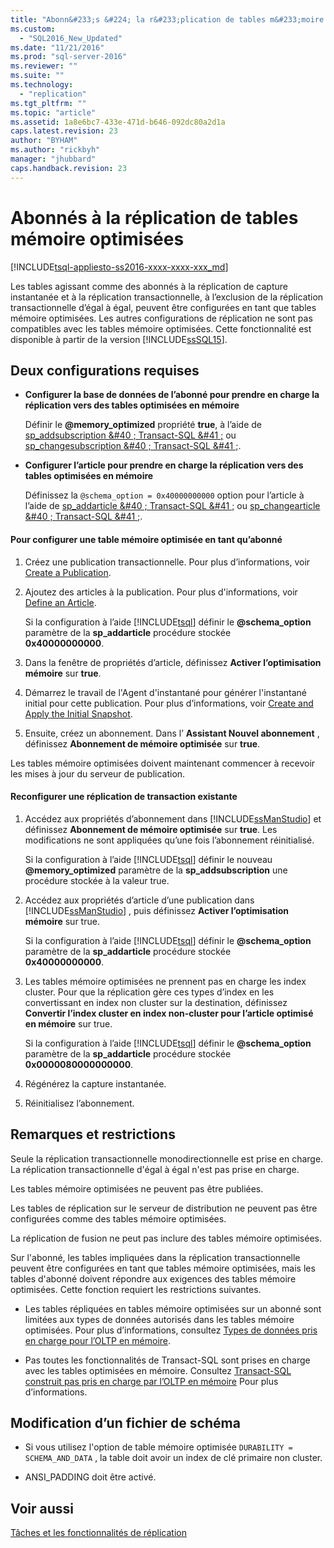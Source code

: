 ```yaml
---
title: "Abonn&#233;s &#224; la r&#233;plication de tables m&#233;moire optimis&#233;es | Microsoft Docs"
ms.custom: 
  - "SQL2016_New_Updated"
ms.date: "11/21/2016"
ms.prod: "sql-server-2016"
ms.reviewer: ""
ms.suite: ""
ms.technology: 
  - "replication"
ms.tgt_pltfrm: ""
ms.topic: "article"
ms.assetid: 1a8e6bc7-433e-471d-b646-092dc80a2d1a
caps.latest.revision: 23
author: "BYHAM"
ms.author: "rickbyh"
manager: "jhubbard"
caps.handback.revision: 23
---
```

# Abonn&#233;s &#224; la r&#233;plication de tables m&#233;moire optimis&#233;es
[!INCLUDE[tsql-appliesto-ss2016-xxxx-xxxx-xxx_md](../../includes/tsql-appliesto-ss2016-xxxx-xxxx-xxx-md.md)]

  Les tables agissant comme des abonnés à la réplication de capture instantanée et à la réplication transactionnelle, à l’exclusion de la réplication transactionnelle d’égal à égal, peuvent être configurées en tant que tables mémoire optimisées. Les autres configurations de réplication ne sont pas compatibles avec les tables mémoire optimisées. Cette fonctionnalité est disponible à partir de la version [!INCLUDE[ssSQL15](../../includes/sssql15-md.md)].  
  
## <a name="two-configurations-are-required"></a>Deux configurations requises  
  
-   **Configurer la base de données de l’abonné pour prendre en charge la réplication vers des tables optimisées en mémoire**  
  
     Définir le **@memory_optimized** propriété **true**, à l’aide de [sp_addsubscription &#40 ; Transact-SQL &#41 ;](../../relational-databases/system-stored-procedures/sp-addsubscription-transact-sql.md) ou [sp_changesubscription &#40 ; Transact-SQL &#41 ;](../../relational-databases/system-stored-procedures/sp-changesubscription-transact-sql.md).  
  
-   **Configurer l’article pour prendre en charge la réplication vers des tables optimisées en mémoire**  
  
     Définissez la `@schema_option = 0x40000000000` option pour l’article à l’aide de [sp_addarticle &#40 ; Transact-SQL &#41 ;](../../relational-databases/system-stored-procedures/sp-addarticle-transact-sql.md) ou [sp_changearticle &#40 ; Transact-SQL &#41 ;](../../relational-databases/system-stored-procedures/sp-changearticle-transact-sql.md).  
  
#### <a name="to-configure-a-memory-optimized-table-as-a-subscriber"></a>Pour configurer une table mémoire optimisée en tant qu’abonné  
  
1.  Créez une publication transactionnelle. Pour plus d’informations, voir [Create a Publication](../../relational-databases/replication/publish/create-a-publication.md).  
  
2.  Ajoutez des articles à la publication. Pour plus d'informations, voir [Define an Article](../../relational-databases/replication/publish/define-an-article.md).  
  
     Si la configuration à l’aide [!INCLUDE[tsql](../../includes/tsql-md.md)] définir le **@schema_option** paramètre de la **sp_addarticle** procédure stockée   
    **0x40000000000**.  
  
3.  Dans la fenêtre de propriétés d’article, définissez **Activer l’optimisation mémoire** sur **true**.  
  
4.  Démarrez le travail de l'Agent d'instantané pour générer l'instantané initial pour cette publication. Pour plus d’informations, voir [Create and Apply the Initial Snapshot](../../relational-databases/replication/create-and-apply-the-initial-snapshot.md).  
  
5.  Ensuite, créez un abonnement. Dans l’ **Assistant Nouvel abonnement** , définissez **Abonnement de mémoire optimisée** sur **true**.  
  
 Les tables mémoire optimisées doivent maintenant commencer à recevoir les mises à jour du serveur de publication.  
  
#### <a name="reconfigure-an-existing-transaction-replication"></a>Reconfigurer une réplication de transaction existante  
  
1.  Accédez aux propriétés d’abonnement dans [!INCLUDE[ssManStudio](../../includes/ssmanstudio-md.md)] et définissez **Abonnement de mémoire optimisée** sur **true**. Les modifications ne sont appliquées qu’une fois l’abonnement réinitialisé.  
  
     Si la configuration à l’aide [!INCLUDE[tsql](../../includes/tsql-md.md)] définir le nouveau **@memory_optimized** paramètre de la **sp_addsubscription** une procédure stockée à la valeur true.  
  
2.  Accédez aux propriétés d’article d’une publication dans [!INCLUDE[ssManStudio](../../includes/ssmanstudio-md.md)] , puis définissez **Activer l’optimisation mémoire** sur true.  
  
     Si la configuration à l’aide [!INCLUDE[tsql](../../includes/tsql-md.md)] définir le **@schema_option** paramètre de la **sp_addarticle** procédure stockée   
    **0x40000000000**.  
  
3.  Les tables mémoire optimisées ne prennent pas en charge les index cluster. Pour que la réplication gère ces types d’index en les convertissant en index non cluster sur la destination, définissez **Convertir l’index cluster en index non-cluster pour l’article optimisé en mémoire** sur true.  
  
     Si la configuration à l’aide [!INCLUDE[tsql](../../includes/tsql-md.md)] définir le **@schema_option** paramètre de la **sp_addarticle** procédure stockée  **0x0000080000000000**.  
  
4.  Régénérez la capture instantanée.  
  
5.  Réinitialisez l’abonnement.  
  
## <a name="remarks-and-restrictions"></a>Remarques et restrictions  
 Seule la réplication transactionnelle monodirectionnelle est prise en charge. La réplication transactionnelle d'égal à égal n'est pas prise en charge.  
  
 Les tables mémoire optimisées ne peuvent pas être publiées.  
  
 Les tables de réplication sur le serveur de distribution ne peuvent pas être configurées comme des tables mémoire optimisées.  
  
 La réplication de fusion ne peut pas inclure des tables mémoire optimisées.  
  
 Sur l'abonné, les tables impliquées dans la réplication transactionnelle peuvent être configurées en tant que tables mémoire optimisées, mais les tables d'abonné doivent répondre aux exigences des tables mémoire optimisées. Cette fonction requiert les restrictions suivantes.  
 
-   Les tables répliquées en tables mémoire optimisées sur un abonné sont limitées aux types de données autorisés dans les tables mémoire optimisées. Pour plus d’informations, consultez [Types de données pris en charge pour l’OLTP en mémoire](../../relational-databases/in-memory-oltp/supported-data-types-for-in-memory-oltp.md).  
  
-   Pas toutes les fonctionnalités de Transact-SQL sont prises en charge avec les tables optimisées en mémoire. Consultez [Transact-SQL construit pas pris en charge par l’OLTP en mémoire](../../relational-databases/in-memory-oltp/transact-sql-constructs-not-supported-by-in-memory-oltp.md) Pour plus d’informations.  
  
##  <a name="a-nameschemaa-modifying-a-schema-file"></a><a name="Schema"></a> Modification d’un fichier de schéma  
  
-   Si vous utilisez l'option de table mémoire optimisée `DURABILITY = SCHEMA_AND_DATA` , la table doit avoir un index de clé primaire non cluster.  
  
-   ANSI_PADDING doit être activé.  
  
## <a name="see-also"></a>Voir aussi  
 [Tâches et les fonctionnalités de réplication](../../relational-databases/replication/replication-features-and-tasks.md)  
  
  